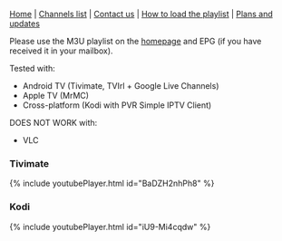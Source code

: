 [Home](https://freeview.github.io/iptv) | [Channels list](https://freeview.github.io/iptv/pages/channels.html) | [Contact us](https://freeview.github.io/iptv/pages/contact.html) | [How to load the playlist](https://freeview.github.io/iptv/pages/howto.html) | [Plans and updates](https://trello.com/b/Tvem1YJd/malaysia-freeview-iptv) 

Please use the M3U playlist on the [homepage](https://freeview.github.io/iptv) and EPG (if you have received it in your mailbox).

Tested with:
- Android TV (Tivimate, TVIrl + Google Live Channels)
- Apple TV (MrMC)
- Cross-platform (Kodi with PVR Simple IPTV Client)

DOES NOT WORK with:
- VLC

### Tivimate

{% include youtubePlayer.html id="BaDZH2nhPh8" %}

### Kodi

{% include youtubePlayer.html id="iU9-Mi4cqdw" %}